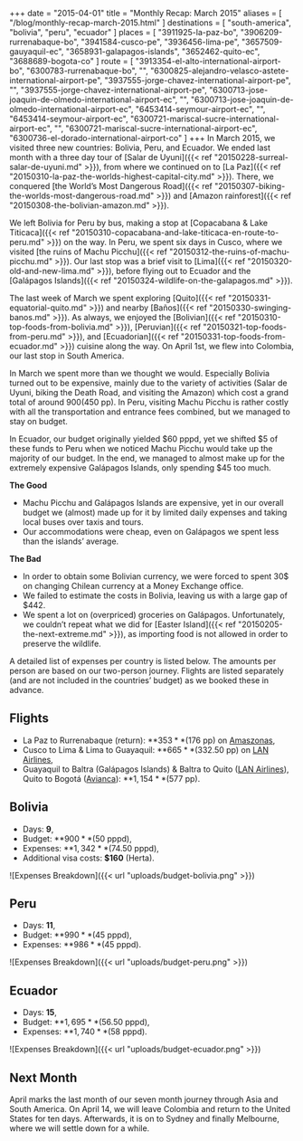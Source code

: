 +++
date    = "2015-04-01"
title   = "Monthly Recap: March 2015"
aliases = [ "/blog/monthly-recap-march-2015.html" ]
destinations = [ "south-america", "bolivia", "peru", "ecuador" ]
places  = [
  "3911925-la-paz-bo", "3906209-rurrenabaque-bo", "3941584-cusco-pe",
  "3936456-lima-pe", "3657509-gauyaquil-ec", "3658931-galapagos-islands",
  "3652462-quito-ec", "3688689-bogota-co"
]
route = [
  "3913354-el-alto-international-airport-bo",
  "6300783-rurrenabaque-bo",
  "",
  "6300825-alejandro-velasco-astete-international-airport-pe",
  "3937555-jorge-chavez-international-airport-pe",
  "",
  "3937555-jorge-chavez-international-airport-pe",
  "6300713-jose-joaquin-de-olmedo-international-airport-ec",
  "",
  "6300713-jose-joaquin-de-olmedo-international-airport-ec",
  "6453414-seymour-airport-ec",
  "",
  "6453414-seymour-airport-ec",
  "6300721-mariscal-sucre-international-airport-ec",
  "",
  "6300721-mariscal-sucre-international-airport-ec",
  "6300736-el-dorado-international-airport-co"
]
+++
In March 2015, we visited three new countries: Bolivia, Peru, and Ecuador. We ended last month with a three day tour of [Salar de Uyuni]({{< ref "20150228-surreal-salar-de-uyuni.md" >}}), from where we continued on to [La Paz]({{< ref "20150310-la-paz-the-worlds-highest-capital-city.md" >}}). There, we conquered [the World’s Most Dangerous Road]({{< ref "20150307-biking-the-worlds-most-dangerous-road.md" >}}) and [Amazon rainforest]({{< ref "20150308-the-bolivian-amazon.md" >}}).
<!--more-->

We left Bolivia for Peru by bus, making a stop at [Copacabana & Lake Titicaca]({{< ref "20150310-copacabana-and-lake-titicaca-en-route-to-peru.md" >}}) on the way. In Peru, we spent six days in Cusco, where we visited [the ruins of Machu Picchu]({{< ref "20150312-the-ruins-of-machu-picchu.md" >}}). Our last stop was a brief visit to [Lima]({{< ref "20150320-old-and-new-lima.md" >}}), before flying out to Ecuador and the [Galápagos Islands]({{< ref "20150324-wildlife-on-the-galapagos.md" >}}).

The last week of March we spent exploring [Quito]({{< ref "20150331-equatorial-quito.md" >}}) and nearby [Baños]({{< ref "20150330-swinging-banos.md" >}}). As always, we enjoyed the [Bolivian]({{< ref "20150310-top-foods-from-bolivia.md" >}}), [Peruvian]({{< ref "20150321-top-foods-from-peru.md" >}}), and [Ecuadorian]({{< ref "20150331-top-foods-from-ecuador.md" >}}) cuisine along the way. On April 1st, we flew into Colombia, our last stop in South America.

In March we spent more than we thought we would. Especially Bolivia turned out to be expensive, mainly due to the variety of activities (Salar de Uyuni, biking the Death Road, and visiting the Amazon) which cost a grand total of around $900 ($450 pp). In Peru, visiting Machu Picchu is rather costly with all the transportation and entrance fees combined, but we managed to stay on budget.

In Ecuador, our budget originally yielded $60 pppd, yet we shifted $5 of these funds to Peru when we noticed Machu Picchu would take up the majority of our budget. In the end, we managed to almost make up for the extremely expensive Galápagos Islands, only spending $45 too much.

**The Good**

* Machu Picchu and Galápagos Islands are expensive, yet in our overall budget we (almost) made up for it by limited daily expenses and taking local buses over taxis and tours.
* Our accommodations were cheap, even on Galápagos we spent less than the islands’ average.

**The Bad**

* In order to obtain some Bolivian currency, we were forced to spent 30$ on changing Chilean currency at a Money Exchange office.
* We failed to estimate the costs in Bolivia, leaving us with a large gap of $442.
* We spent a lot on (overpriced) groceries on Galápagos. Unfortunately, we couldn’t repeat what we did for [Easter Island]({{< ref "20150205-the-next-extreme.md" >}}), as importing food is not allowed in order to preserve the wildlife.

A detailed list of expenses per country is listed below. The amounts per person are based on our two-person journey. Flights are listed separately (and are not included in the countries’ budget) as we booked these in advance.

## Flights
* La Paz to Rurrenabaque (return): **$353** ($176 pp) on [Amaszonas](http://www.amaszonas.com/),
* Cusco to Lima & Lima to Guayaquil: **$665** ($332.50 pp) on [LAN Airlines](http://www.lan.com/),
* Guayaquil to Baltra (Galápagos Islands) & Baltra to Quito ([LAN Airlines](http://www.lan.com/)), Quito to Bogotá ([Avianca](http://www.avianca.com/)): **$1,154** ($577 pp).

## Bolivia
* Days: **9**,
* Budget: **$900** ($50 pppd),
* Expenses: **$1,342** ($74.50 pppd),
* Additional visa costs: **$160** (Herta).

<span class="img-thumbnail">![Expenses Breakdown]({{< url "uploads/budget-bolivia.png" >}})</span>

## Peru
* Days: **11**,
* Budget: **$990** ($45 pppd),
* Expenses: **$986** ($45 pppd).

<span class="img-thumbnail">![Expenses Breakdown]({{< url "uploads/budget-peru.png" >}})</span>

## Ecuador
* Days: **15**,
* Budget: **$1,695** ($56.50 pppd),
* Expenses: **$1,740** ($58 pppd).

<span class="img-thumbnail">![Expenses Breakdown]({{< url "uploads/budget-ecuador.png" >}})</span>

## Next Month
April marks the last month of our seven month journey through Asia and South America. On April 14, we will leave Colombia and return to the United States for ten days. Afterwards, it is on to Sydney and finally Melbourne, where we will settle down for a while.